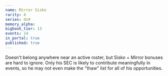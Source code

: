 ```yaml
---
name: Mirror Sisko
rarity: 4
series: ds9
memory_alpha:
bigbook_tier: 13
events: 14
in_portal: true
published: true
---
```


Doesn't belong anywhere near an active roster, but Sisko + Mirror bonuses are hard to ignore. Only his SEC is likely to contribute meaningfully in events, so he may not even make the "thaw" list for all of his opportunities.
